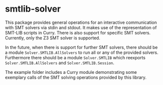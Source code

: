 smtlib-solver
=============

This package provides general operations for an interactive communication with
SMT solvers via stdin and stdout.
It makes use of the representation of SMT-LIB scripts in Curry.
There is also support for specific SMT solvers.
Currently, only the Z3 SMT solver is supported.

In the future, when there is support for further SMT solvers, there should be
a module `Solver.SMTLIB.AllSolvers` to run all or any of the provided solvers.
Furthermore there should be a module `Solver.SMTLIB` which reexports
`Solver.SMTLIB.AllSolvers` and `Solver.SMTLIB.Session`.

The example folder includes a Curry module demonstrating some exemplary calls
of the SMT solving operations provided by this library.
